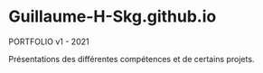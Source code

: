 # Guillaume-H-Skg.github.io
PORTFOLIO v1 - 2021

Présentations des différentes compétences et de certains projets.

